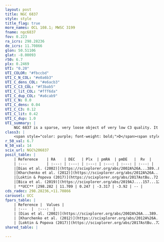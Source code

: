 ```yaml
---
layout: post
title: NGC 6837
style: style
title_flag: true
more_names: OCL 108.1; MWSC 3199
fname: ngc6837
fov: 0.223
ra_icrs: 298.28236
de_icrs: 11.70866
glon: 50.51106
glat: -8.00093
r50: 6.7
plx: 0.2469
UTI: "0.20"
UTI_COLOR: "#fbccbd"
UTI_C_N_COL: "#e0a6b3"
UTI_C_dens_COL: "#e6acb3"
UTI_C_C3_COL: "#f3bab5"
UTI_C_lit_COL: "#fff6da"
UTI_C_dup_COL: "#a6cab9"
UTI_C_N: 0.0
UTI_C_dens: 0.04
UTI_C_C3: 0.12
UTI_C_lit: 0.42
UTI_C_dup: 1.0
UTI_summary: |
    NGC 6837 is a sparse, very loose object of very low C3 quality. It is poorly studied in the literature, with no articles listed in the last 6 years.<br><br><span style="color: #99180f; font-weight: bold;">Warning: </span>contains less than 25 stars with <i>P>0.5</i> estimated.
class3: |
    <span style="color: purple; font-weight: bold;">D</span><span style="color: red; font-weight: bold;">C</span>
r_50_val: 6.7
N_50_val: 14
scix_url: NGC%206837
posit_table: |
    | Reference    | RA    | DEC   | Plx  | pmRA  | pmDE   |  Rv  |
    | :---         | :---: | :---: | :---: | :---: | :---: | :---: |
    |[Dias et al. (2002)](https://scixplorer.org/abs/2002A%26A...389..871D) | 298.283 | 11.698 | -- | -1.61 | -0.76 | -- |
    |[Kharchenko et al. (2012)](https://scixplorer.org/abs/2012A%26A...543A.156K) | 298.275 | 11.695 | -- | -1.3 | -1.75 | -- |
    |[Loktin & Popova (2017)](https://scixplorer.org/abs/2017AstBu..72..257L) | 298.275 | 11.695 | -- | -0.006 | -5.484 | -- |
    |[Bica et al. (2019)](https://scixplorer.org/abs/2019AJ....157...12B) | 298.271 | 11.695 | -- | -- | -- | -- |
    | **UCC** |298.282 | 11.709 | 0.247 | -3.317 | -3.92 | -- | 
cds_radec: 298.28236,+11.70866
carousel: UCC
fpars_table: |
    | Reference |  Values |
    | :---  |  :---:  |
    | [Dias et al. (2002)](https://scixplorer.org/abs/2002A%26A...389..871D) | `E(B-V)=0.25, Dist=943.0, Age=9.0` |
    | [Kharchenko et al. (2012)](https://scixplorer.org/abs/2012A%26A...543A.156K) | `e_bv=0.354, distance=3367, log_age=9.195` |
    | [Loktin & Popova (2017)](https://scixplorer.org/abs/2017AstBu..72..257L) | `E(B-V)=0.059, Dmod=11.72, logt=9.17` |
shared_table: |
    
---
```

